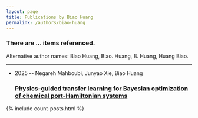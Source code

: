 ```yaml
---
layout: page
title: Publications by Biao Huang
permalink: /authors/biao-huang
---
```


<h3 id="number-posts">There are ... items referenced.</h3>
<p id='info-authors'>Alternative author names: Biao Huang, Biao. Huang, B. Huang, Huang Biao.</p>
<hr />
<ul class="post-list">
<li><span class='post-meta'>2025 -- Negareh Mahboubi, Junyao Xie, Biao Huang</span><h3><a class='post-link' href="{{ site.baseurl }}/physics-guided-transfer-learning-for-bayesian-optimization-of-chemical-port-hamiltonian-systems">Physics-guided transfer learning for Bayesian optimization of chemical port-Hamiltonian systems</a></h3></li>

</ul>
{% include count-posts.html %}
